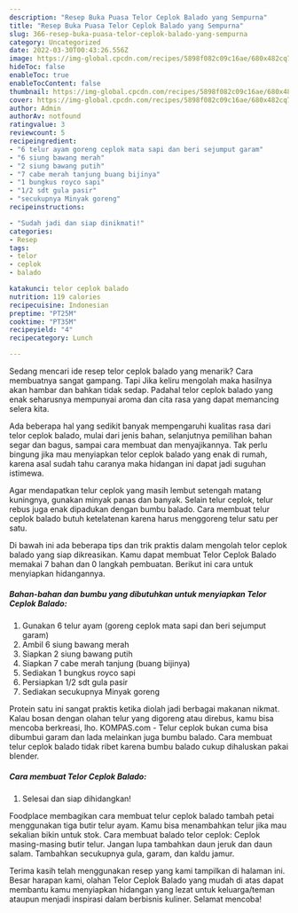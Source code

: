 ```yaml
---
description: "Resep Buka Puasa Telor Ceplok Balado yang Sempurna"
title: "Resep Buka Puasa Telor Ceplok Balado yang Sempurna"
slug: 366-resep-buka-puasa-telor-ceplok-balado-yang-sempurna
category: Uncategorized
date: 2022-03-30T00:43:26.556Z
image: https://img-global.cpcdn.com/recipes/5898f082c09c16ae/680x482cq70/telor-ceplok-balado-foto-resep-utama.jpg
hideToc: false
enableToc: true
enableTocContent: false
thumbnail: https://img-global.cpcdn.com/recipes/5898f082c09c16ae/680x482cq70/telor-ceplok-balado-foto-resep-utama.jpg
cover: https://img-global.cpcdn.com/recipes/5898f082c09c16ae/680x482cq70/telor-ceplok-balado-foto-resep-utama.jpg
author: Admin
authorAv: notfound
ratingvalue: 3
reviewcount: 5
recipeingredient:
- "6 telur ayam goreng ceplok mata sapi dan beri sejumput garam"
- "6 siung bawang merah"
- "2 siung bawang putih"
- "7 cabe merah tanjung buang bijinya"
- "1 bungkus royco sapi"
- "1/2 sdt gula pasir"
- "secukupnya Minyak goreng"
recipeinstructions:

- "Sudah jadi dan siap dinikmati!"
categories:
- Resep
tags:
- telor
- ceplok
- balado

katakunci: telor ceplok balado 
nutrition: 119 calories
recipecuisine: Indonesian
preptime: "PT25M"
cooktime: "PT35M"
recipeyield: "4"
recipecategory: Lunch

---
```



Sedang mencari ide resep telor ceplok balado yang menarik? Cara membuatnya sangat gampang. Tapi Jika keliru mengolah maka hasilnya akan hambar dan bahkan tidak sedap. Padahal telor ceplok balado yang enak seharusnya mempunyai aroma dan cita rasa yang dapat memancing selera kita.


Ada beberapa hal yang sedikit banyak mempengaruhi kualitas rasa dari telor ceplok balado, mulai dari jenis bahan, selanjutnya pemilihan bahan segar dan bagus, sampai cara membuat dan menyajikannya. Tak perlu bingung jika mau menyiapkan telor ceplok balado yang enak di rumah, karena asal sudah tahu caranya maka hidangan ini dapat jadi suguhan istimewa.

Agar mendapatkan telur ceplok yang masih lembut setengah matang kuningnya, gunakan minyak panas dan banyak. Selain telur ceplok, telur rebus juga enak dipadukan dengan bumbu balado. Cara membuat telur ceplok balado butuh ketelatenan karena harus menggoreng telur satu per satu.


Di bawah ini ada beberapa tips dan trik praktis dalam mengolah telor ceplok balado yang siap dikreasikan. Kamu dapat membuat Telor Ceplok Balado memakai 7 bahan dan 0 langkah pembuatan. Berikut ini cara untuk menyiapkan hidangannya.

<!--inarticleads1-->

##### Bahan-bahan dan bumbu yang dibutuhkan untuk menyiapkan Telor Ceplok Balado:

1. Gunakan 6 telur ayam (goreng ceplok mata sapi dan beri sejumput garam)
1. Ambil 6 siung bawang merah
1. Siapkan 2 siung bawang putih
1. Siapkan 7 cabe merah tanjung (buang bijinya)
1. Sediakan 1 bungkus royco sapi
1. Persiapkan 1/2 sdt gula pasir
1. Sediakan secukupnya Minyak goreng


Protein satu ini sangat praktis ketika diolah jadi berbagai makanan nikmat. Kalau bosan dengan olahan telur yang digoreng atau direbus, kamu bisa mencoba berkreasi, lho. KOMPAS.com - Telur ceplok bukan cuma bisa dibumbui garam dan lada melainkan juga bumbu balado. Cara membuat telur ceplok balado tidak ribet karena bumbu balado cukup dihaluskan pakai blender. 

<!--inarticleads2-->

##### Cara membuat Telor Ceplok Balado:


1. Selesai dan siap dihidangkan!

Foodplace membagikan cara membuat telur ceplok balado tambah petai menggunakan tiga butir telur ayam. Kamu bisa menambahkan telur jika mau sekalian bikin untuk stok. Cara membuat balado telor ceplok: Ceplok masing-masing butir telur. Jangan lupa tambahkan daun jeruk dan daun salam. Tambahkan secukupnya gula, garam, dan kaldu jamur. 

Terima kasih telah menggunakan resep yang kami tampilkan di halaman ini. Besar harapan kami, olahan Telor Ceplok Balado yang mudah di atas dapat membantu kamu menyiapkan hidangan yang lezat untuk keluarga/teman ataupun menjadi inspirasi dalam berbisnis kuliner. Selamat mencoba!
